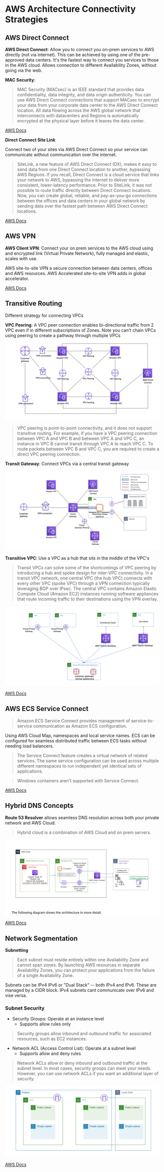 # AWS Architecture Connectivity Strategies

## AWS Direct Connect

**AWS Direct Connect**: Allow you to connect you on-prem services to AWS directly (not via internet). This can be achieved by using one of the pre-approved data centers. It's the fastest way to connect you services to those in the AWS cloud. Allows connection to different Availability Zones, without going via the web.

**MAC Security**: 

> MAC Security (MACsec) is an IEEE standard that provides data confidentiality, data integrity, and data origin authenticity. You can use AWS Direct Connect connections that support MACsec to encrypt your data from your corporate data center to the AWS Direct Connect location. All data flowing across the AWS global network that interconnects with datacenters and Regions is automatically encrypted at the physical layer before it leaves the data center.

[AWS Docs][1] 

**Direct Connect Site Link**

Connect two of your sites via AWS Direct Connect so your service can communicate without communication over the internet.

> SiteLink, a new feature of AWS Direct Connect (DX), makes it easy to send data from one Direct Connect location to another, bypassing AWS Regions. If you recall, Direct Connect is a cloud service that links your network to AWS, bypassing the internet to deliver more consistent, lower-latency performance. Prior to SiteLink, it was not possible to route traffic directly between Direct Connect locations. Now, you can create global, reliable, and pay-as-you-go connections between the offices and data centers in your global network by sending data over the fastest path between AWS Direct Connect locations.

[AWS Docs][2]

## AWS VPN

**AWS Client VPN**: Connect your on prem services to the AWS cloud using and encrypted link (Virtual Private Network), fully managed and elastic, scales with use.

AWS site-to-site VPN a secure connection between data centers, offices and AWS resources. 
AWS Accelerated site-to-site VPN adds in global accelerator.

[AWS Docs][3]

## Transitive Routing

Different strategy for connecting VPCs

**VPC Peering**: A VPC peer connection enables bi-directional traffic from 2 VPC even if in different subscriptions of Zones. Note you can't chain VPCs using peering to create a pathway through multiple VPCs
![VPC Peering](images/VPCPeering.png)


> VPC peering is point-to-point connectivity, and it does not support transitive routing. For example, if you have a VPC peering connection between VPC A and VPC B and between VPC A and VPC C, an instance in VPC B cannot transit through VPC A to reach VPC C. To route packets between VPC B and VPC C, you are required to create a direct VPC peering connection. 

**Transit Gateway**: Connect VPCs via a central transit gateway

![Transit Gateway](images/TransitGateway.png)

**Transitive VPC**: Use a VPC as a hub that sits in the middle of the VPC's

> Transit VPCs can solve some of the shortcomings of VPC peering by introducing a hub and spoke design for inter-VPC connectivity. In a transit VPC network, one central VPC (the hub VPC) connects with every other VPC (spoke VPC) through a VPN connection typically leveraging BGP over IPsec. The central VPC contains Amazon Elastic Compute Cloud (Amazon EC2) instances running software appliances that route incoming traffic to their destinations using the VPN overlay.

![Transitive VPC](images/TransitiveVPC.png)

[AWS Docs][4]

## AWS ECS Service Connect

> Amazon ECS Service Connect provides management of service-to-service communication as Amazon ECS configuration.

Using AWS Cloud Map, namespaces and local service names. ECS can be configured for seamless distributed traffic between ECS tasks without needing load balancers.

> The Service Connect feature creates a virtual network of related services. The same service configuration can be used across multiple different namespaces to run independent yet identical sets of applications. 

> Windows containers aren't supported with Service Connect.

[AWS Docs][5]

## Hybrid DNS Concepts

**Route 53 Resolver** allows seamless DNS resolution across both your private network and AWS Cloud.

> Hybrid cloud is a combination of AWS Cloud and on prem servers.

![Hybrid DNS](images/HybridDNS.png)

[AWS Docs][6]

## Network Segmentation

**Subnetting** 

> Each subnet must reside entirely within one Availability Zone and cannot span zones. By launching AWS resources in separate Availability Zones, you can protect your applications from the failure of a single Availability Zone.

Subnets can be IPv4 IPv6 or "Dual Stack" -- both IPv4 and IPv6. These are managed by a CIDR block. IPv4 subnets cant communicate over IPv6 and vise versa.

### Subnet Security

* Security Groups: Operate at an instance level
	* Supports allow rules only
> Security groups allow inbound and outbound traffic for associated resources, such as EC2 instances. 

* Network ACL (Access Control List): Operate at a subnet level
	* Supports allow and deny rules 

> Network ACLs allow or deny inbound and outbound traffic at the subnet level. In most cases, security groups can meet your needs. However, you can use network ACLs if you want an additional layer of security.

![Subnetting](images/Subnetting.png)

[AWS Docs][7]


[1]: <https://docs.aws.amazon.com/directconnect/latest/UserGuide/MACsec.html> "AWS MACSec"
[2]: <https://aws.amazon.com/blogs/networking-and-content-delivery/introducing-aws-direct-connect-sitelink/> "AWS Site Link"
[3]: <https://aws.amazon.com/vpn/> "AWS VPN"
[4]: <https://docs.aws.amazon.com/whitepapers/latest/building-scalable-secure-multi-vpc-network-infrastructure/transit-vpc-solution.html> "Transit VPC"
[5]: <https://docs.aws.amazon.com/AmazonECS/latest/developerguide/service-connect.html> "AWS ECS Service Connect"
[6]: <https://docs.aws.amazon.com/prescriptive-guidance/latest/patterns/set-up-dns-resolution-for-hybrid-networks-in-a-multi-account-aws-environment.html> "Hybrid DNS"
[7]: <https://docs.aws.amazon.com/whitepapers/latest/architecting-hipaa-security-and-compliance-on-amazon-eks/network-segmentation-and-hardening.html> "Subnet Security"
